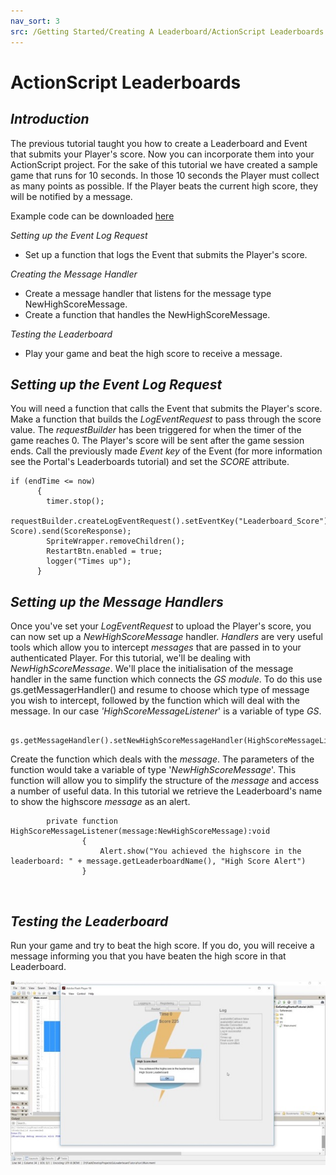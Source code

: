 ```yaml
---
nav_sort: 3
src: /Getting Started/Creating A Leaderboard/ActionScript Leaderboards.md
---
```


# ActionScript Leaderboards

## *Introduction*

The previous tutorial taught you how to create a Leaderboard and Event that submits your Player's score. Now you can incorporate them into your ActionScript project. For the sake of this tutorial we have created a sample game that runs for 10 seconds. In those 10 seconds the Player must collect as many points as possible. If the Player beats the current high score, they will be notified by a message.

Example code can be downloaded [here](http://repo.gamesparks.net/docs/tutorial-assets/ActionscriptLeaderboardMXML.zip)

*Setting up the Event Log Request*

  * Set up a function that logs the Event that submits the Player's score.

*Creating the Message Handler*

  * Create a message handler that listens for the message type NewHighScoreMessage.
  * Create a function that handles the NewHighScoreMessage.

*Testing the Leaderboard*

  * Play your game and beat the high score to receive a message.

## *Setting up the Event Log Request*

You will need a function that calls the Event that submits the Player's score. Make a function that builds the *LogEventRequest* to pass through the score value. The *requestBuilder* has been triggered for when the timer of the game reaches 0. The Player's score will be sent after the game session ends. Call the previously made *Event key* of the Event (for more information see the Portal's Leaderboards tutorial) and set the *SCORE* attribute.

```
if (endTime <= now)
	  {
		timer.stop();
		requestBuilder.createLogEventRequest().setEventKey("Leaderboard_Score").setNumberEventAttribute("SCORE", Score).send(ScoreResponse);
		SpriteWrapper.removeChildren();
		RestartBtn.enabled = true;
		logger("Times up");
	  }
```

## *Setting up the Message Handlers*

Once you've set your *LogEventRequest* to upload the Player's score, you can now set up a *NewHighScoreMessage* handler. *Handlers* are very useful tools which allow you to intercept *messages* that are passed in to your authenticated Player. For this tutorial, we'll be dealing with *NewHighScoreMessage*. We'll place the initialisation of the message handler in the same function which connects the *GS* *module*. To do this use gs.getMessagerHandler() and resume to choose which type of message you wish to intercept, followed by the function which will deal with the message. In our case *'HighScoreMessageListener*' is a variable of type *GS*.

```
    	gs.getMessageHandler().setNewHighScoreMessageHandler(HighScoreMessageListener);
```

Create the function which deals with the *message*. The parameters of the function would take a variable of type '*NewHighScoreMessage*'. This function will allow you to simplify the structure of the *message* and access a number of useful data. In this tutorial we retrieve the Leaderboard's name to show the highscore *message* as an alert.

```
    	private function HighScoreMessageListener(message:NewHighScoreMessage):void
    			{
    				Alert.show("You achieved the highscore in the leaderboard: " + message.getLeaderboardName(), "High Score Alert")
    			}
```

 

## *Testing the Leaderboard*

Run your game and try to beat the high score. If you do, you will receive a message informing you that you have beaten the high score in that Leaderboard.

![l](img/AS/1.jpg)
